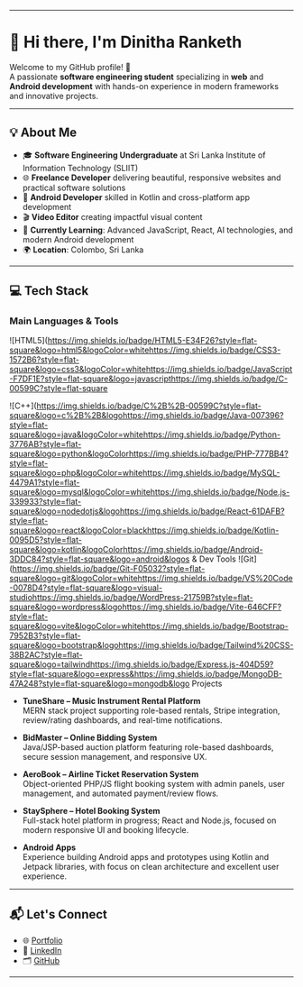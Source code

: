 ***

# 👋 Hi there, I'm Dinitha Ranketh

Welcome to my GitHub profile! 🎉  
A passionate **software engineering student** specializing in **web** and **Android development** with hands-on experience in modern frameworks and innovative projects.

***

## 💡 About Me

- 🎓 **Software Engineering Undergraduate** at Sri Lanka Institute of Information Technology (SLIIT)  
- 🌐 **Freelance Developer** delivering beautiful, responsive websites and practical software solutions  
- 📱 **Android Developer** skilled in Kotlin and cross-platform app development  
- 🎬 **Video Editor** creating impactful visual content  
- 🧠 **Currently Learning**: Advanced JavaScript, React, AI technologies, and modern Android development  
- 🌍 **Location**: Colombo, Sri Lanka  

***

## 💻 Tech Stack

### Main Languages & Tools
![HTML5](https://img.shields.io/badge/HTML5-E34F26?style=flat-square&logo=html5&logoColor=whitehttps://img.shields.io/badge/CSS3-1572B6?style=flat-square&logo=css3&logoColor=whitehttps://img.shields.io/badge/JavaScript-F7DF1E?style=flat-square&logo=javascripthttps://img.shields.io/badge/C-00599C?style=flat-square




![C++](https://img.shields.io/badge/C%2B%2B-00599C?style=flat-square&logo=c%2B%2B&logohttps://img.shields.io/badge/Java-007396?style=flat-square&logo=java&logoColor=whitehttps://img.shields.io/badge/Python-3776AB?style=flat-square&logo=python&logoColorhttps://img.shields.io/badge/PHP-777BB4?style=flat-square&logo=php&logoColor=whitehttps://img.shields.io/badge/MySQL-4479A1?style=flat-square&logo=mysql&logoColor=whitehttps://img.shields.io/badge/Node.js-339933?style=flat-square&logo=nodedotjs&logohttps://img.shields.io/badge/React-61DAFB?style=flat-square&logo=react&logoColor=blackhttps://img.shields.io/badge/Kotlin-0095D5?style=flat-square&logo=kotlin&logoColorhttps://img.shields.io/badge/Android-3DDC84?style=flat-square&logo=android&logos & Dev Tools
![Git](https://img.shields.io/badge/Git-F05032?style=flat-square&logo=git&logoColor=whitehttps://img.shields.io/badge/VS%20Code-0078D4?style=flat-square&logo=visual-studiohttps://img.shields.io/badge/WordPress-21759B?style=flat-square&logo=wordpress&logohttps://img.shields.io/badge/Vite-646CFF?style=flat-square&logo=vite&logoColor=whitehttps://img.shields.io/badge/Bootstrap-7952B3?style=flat-square&logo=bootstrap&logohttps://img.shields.io/badge/Tailwind%20CSS-38B2AC?style=flat-square&logo=tailwindhttps://img.shields.io/badge/Express.js-404D59?style=flat-square&logo=express&https://img.shields.io/badge/MongoDB-47A248?style=flat-square&logo=mongodb&logo Projects

- **TuneShare – Music Instrument Rental Platform**  
  MERN stack project supporting role-based rentals, Stripe integration, review/rating dashboards, and real-time notifications.

- **BidMaster – Online Bidding System**  
  Java/JSP-based auction platform featuring role-based dashboards, secure session management, and responsive UX.

- **AeroBook – Airline Ticket Reservation System**  
  Object-oriented PHP/JS flight booking system with admin panels, user management, and automated payment/review flows.

- **StaySphere – Hotel Booking System**  
  Full-stack hotel platform in progress; React and Node.js, focused on modern responsive UI and booking lifecycle.

- **Android Apps**  
  Experience building Android apps and prototypes using Kotlin and Jetpack libraries, with focus on clean architecture and excellent user experience.


***

## 📬 Let's Connect

- 🌐 [Portfolio](https://ranketh.online)  
- 💼 [LinkedIn](https://linkedin.com/in/dinitharanketh)  
- 🗂️ [GitHub](https://github.com/DinithaR)  

***
